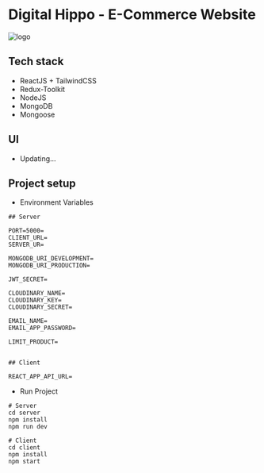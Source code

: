 # Digital Hippo - E-Commerce Website

![logo](https://res.cloudinary.com/ltnkiet/image/upload/v1701678858/DigitalHippo/thumb/ksz51aexjnujqw78l5qg.jpg)


## Tech stack

- ReactJS + TailwindCSS
- Redux-Toolkit
- NodeJS
- MongoDB
- Mongoose

## UI

- Updating...

## Project setup

- Environment Variables

```
## Server

PORT=5000=
CLIENT_URL=
SERVER_UR= 

MONGODB_URI_DEVELOPMENT=
MONGODB_URI_PRODUCTION=

JWT_SECRET=

CLOUDINARY_NAME=
CLOUDINARY_KEY=
CLOUDINARY_SECRET=

EMAIL_NAME=
EMAIL_APP_PASSWORD=

LIMIT_PRODUCT=


## Client

REACT_APP_API_URL= 

```

- Run Project

```
# Server
cd server
npm install
npm run dev

# Client
cd client
npm install
npm start

```
